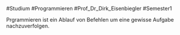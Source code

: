 #Studium #Programmieren #Prof_Dr_Dirk_Eisenbiegler #Semester1 

Prgrammieren ist ein Ablauf von Befehlen um eine gewisse Aufgabe nachzuverfolgen.


